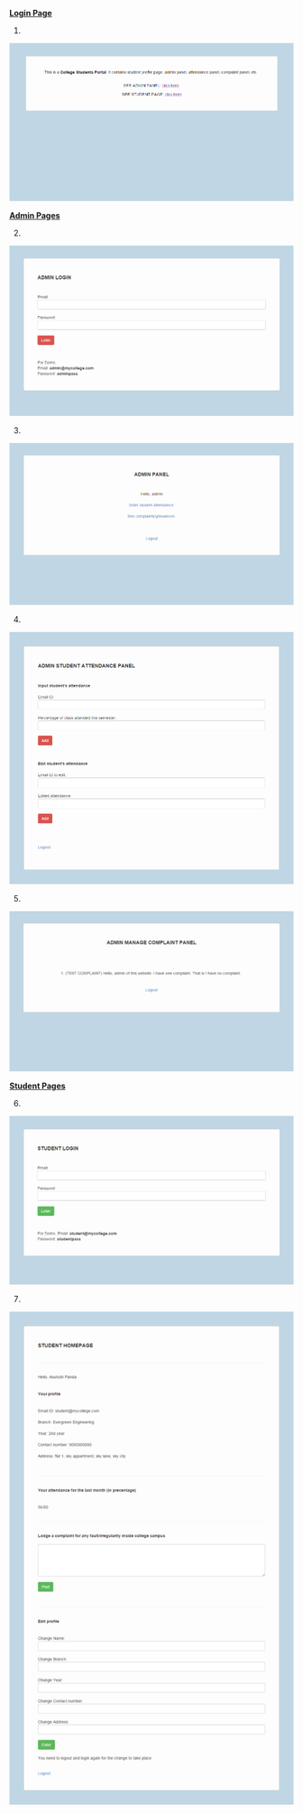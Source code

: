 <b><u>Login Page</u></b>

1. <br>
![Screenshot 1](https://github.com/Asutosh11/College-Student-Portal/blob/master/Screenshots/1.PNG "")


<b><u>Admin Pages</u></b>

2. <br>
![Screenshot 2](https://github.com/Asutosh11/College-Student-Portal/blob/master/Screenshots/admin/2.PNG "")

3. <br>
![Screenshot 3](https://github.com/Asutosh11/College-Student-Portal/blob/master/Screenshots/admin/5.PNG "")

4. <br>
![Screenshot 1](https://github.com/Asutosh11/College-Student-Portal/blob/master/Screenshots/admin/6.png "")

5. <br>
![Screenshot 2](https://github.com/Asutosh11/College-Student-Portal/blob/master/Screenshots/admin/7.PNG "")


<b><u>Student Pages</u></b>

6. <br>
![Screenshot 3](https://github.com/Asutosh11/College-Student-Portal/blob/master/Screenshots/student/3.PNG "")

7. <br>
![Screenshot 3](https://github.com/Asutosh11/College-Student-Portal/blob/master/Screenshots/student/4.png "")

